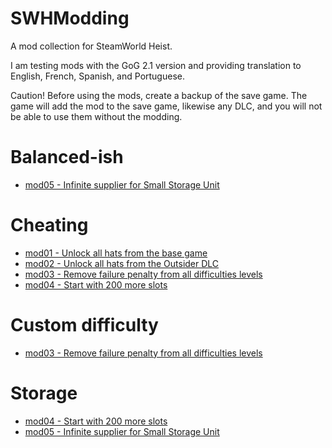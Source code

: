 # SWHModding

A mod collection for SteamWorld Heist.

I am testing mods with the GoG 2.1 version and providing translation to English, French, Spanish, and Portuguese.

Caution! Before using the mods, create a backup of the save game. The game will add the mod to the save game, likewise any DLC, and you will not be able to use them without the modding.

# Balanced-ish

- [mod05 - Infinite supplier for Small Storage Unit](mod05)

# Cheating

- [mod01 - Unlock all hats from the base game](mod01)
- [mod02 - Unlock all hats from the Outsider DLC](mod02)
- [mod03 - Remove failure penalty from all difficulties levels](mod03)
- [mod04 - Start with 200 more slots](mod04)

# Custom difficulty

- [mod03 - Remove failure penalty from all difficulties levels](mod03)

# Storage

- [mod04 - Start with 200 more slots](mod04)
- [mod05 - Infinite supplier for Small Storage Unit](mod05)
